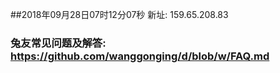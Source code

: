 ##2018年09月28日07时12分07秒 新址: 159.65.208.83
### 兔友常见问题及解答: https://github.com/wanggonging/d/blob/w/FAQ.md
